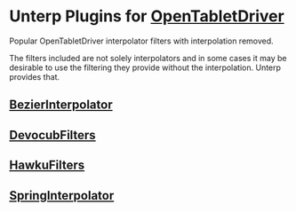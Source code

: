 # Unterp Plugins for [OpenTabletDriver](https://github.com/OpenTabletDriver/OpenTabletDriver)

Popular OpenTabletDriver interpolator filters with interpolation removed.

The filters included are not solely interpolators and in some cases it may be desirable to use the filtering they provide without the interpolation. Unterp provides that.

## [BezierInterpolator](https://github.com/AbstractQbit/AbstractOTDPlugins#bezier-interpolator)

## [DevocubFilters](https://github.com/OpenTabletDriver/TabletDriverFilters)

## [HawkuFilters](https://github.com/OpenTabletDriver/TabletDriverFilters)

## [SpringInterpolator](https://github.com/imkunet/SpringInterpolator)
